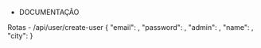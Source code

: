 * DOCUMENTAÇÃO


Rotas -
  /api/user/create-user
    {
    "email": ,
    "password": ,
    "admin": , 
    "name": ,
    "city": 
    }
